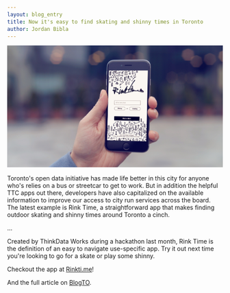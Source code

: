```yaml
---
layout: blog_entry
title: Now it's easy to find skating and shinny times in Toronto
author: Jordan Bibla
---
```

![Rinktime App](/images/rinktime.jpg)

Toronto's open data initiative has made life better in this city for anyone who's relies on a bus or streetcar to get to work. But in addition the helpful TTC apps out there, developers have also capitalized on the available information to improve our access to city run services across the board. The latest example is Rink Time, a straightforward app that makes finding outdoor skating and shinny times around Toronto a cinch.

...

Created by ThinkData Works during a hackathon last month, Rink Time is the definition of an easy to navigate use-specific app. Try it out next time you're looking to go for a skate or play some shinny.

Checkout the app at [Rinkti.me](http://rinkti.me/#/)!

And the full article on [BlogTO](http://www.blogto.com/sports_play/2015/01/now_its_easy_to_find_skating_shinny_times_in_toronto/).